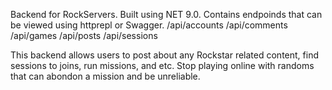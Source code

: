 Backend for RockServers. Built using NET 9.0. Contains endpoinds that can be viewed using httprepl or Swagger.
/api/accounts
/api/comments
/api/games
/api/posts
/api/sessions

This backend allows users to post about any Rockstar related content, find sessions to joins, run missions, and etc. 
Stop playing online with randoms that can abondon a mission and be unreliable.
